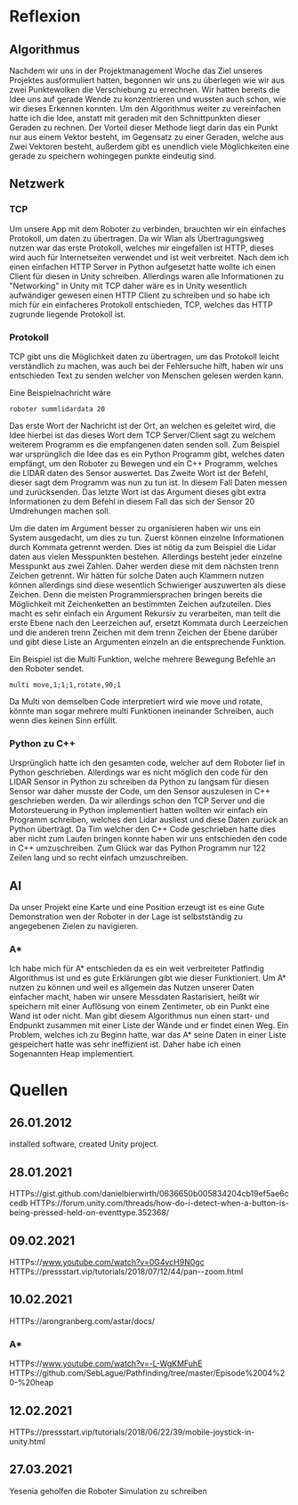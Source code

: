 # Reflexion

## Algorithmus
Nachdem wir uns in der Projektmanagement Woche das Ziel unseres Projektes ausformuliert hatten, begonnen wir uns zu überlegen wie wir aus zwei Punktewolken die Verschiebung zu errechnen.
Wir hatten bereits die Idee uns auf gerade Wende zu konzentrieren und wussten auch schon, wie wir dieses Erkennen konnten.
Um den Algorithmus weiter zu vereinfachen hatte ich die Idee, anstatt mit geraden mit den Schnittpunkten dieser Geraden zu rechnen. Der Vorteil dieser Methode liegt darin das ein Punkt nur aus einem Vektor besteht, im Gegensatz zu einer Geraden, welche aus Zwei Vektoren besteht, außerdem gibt es unendlich viele Möglichkeiten eine gerade zu speichern wohingegen punkte eindeutig sind.

## Netzwerk
### TCP
Um unsere App mit dem Roboter zu verbinden, brauchten wir ein einfaches Protokoll, um daten zu übertragen. Da wir Wlan als Übertragungsweg nutzen war das erste Protokoll, welches mir eingefallen ist HTTP, dieses wird auch für Internetseiten verwendet und ist weit verbreitet.
Nach dem ich einen einfachen HTTP Server in Python aufgesetzt hatte wollte ich einen Client für diesen in Unity schreiben. Allerdings waren alle Informationen zu "Networking" in Unity mit TCP daher wäre es in Unity wesentlich aufwändiger gewesen einen HTTP Client zu schreiben und so habe ich mich für ein einfacheres Protokoll entschieden, TCP, welches das HTTP zugrunde liegende Protokoll ist.

### Protokoll
TCP gibt uns die Möglichkeit daten zu übertragen, um das Protokoll leicht verständlich zu machen, was auch bei der Fehlersuche hilft, haben wir uns entschieden Text zu senden welcher von Menschen gelesen werden kann.

Eine Beispielnachricht wäre
```
roboter summlidardata 20
```
Das erste Wort der Nachricht ist der Ort, an welchen es geleitet wird, die Idee hierbei ist das dieses Wort dem TCP Server/Client sagt zu welchem weiterem Programm es die empfangenen daten senden soll.
Zum Beispiel war ursprünglich die Idee das es ein Python Programm gibt, welches daten empfängt, um den Roboter zu Bewegen und ein C++ Programm, welches die LIDAR daten des Sensor auswertet.
Das Zweite Wort ist der Befehl, dieser sagt dem Programm was nun zu tun ist. In diesem Fall Daten messen und zurücksenden.
Das letzte Wort ist das Argument dieses gibt extra Informationen zu dem Befehl in diesem Fall das sich der Sensor 20 Umdrehungen machen soll.

Um die daten im Argument besser zu organisieren haben wir uns ein System ausgedacht, um dies zu tun.
Zuerst können einzelne Informationen durch Kommata getrennt werden.
Dies ist nötig da zum Beispiel die Lidar daten aus vielen Messpunkten bestehen.
Allerdings besteht jeder einzelne Messpunkt aus zwei Zahlen. Daher werden diese mit dem nächsten trenn Zeichen getrennt.
Wir hätten für solche Daten auch Klammern nutzen können allerdings sind diese wesentlich Schwieriger auszuwerten als diese Zeichen.
Denn die meisten Programmiersprachen bringen bereits die Möglichkeit mit Zeichenketten an bestimmten Zeichen aufzuteilen.
Dies macht es sehr einfach ein Argument Rekursiv zu verarbeiten, man teilt die erste Ebene nach den Leerzeichen auf, ersetzt Kommata durch Leerzeichen und die anderen trenn Zeichen mit dem trenn Zeichen der Ebene darüber und gibt diese Liste an Argumenten einzeln an die entsprechende Funktion.

Ein Beispiel ist die Multi Funktion, welche mehrere Bewegung Befehle an den Roboter sendet.
```
multi move,1;1;1,rotate,90;1
```
Da Multi von demselben Code interpretiert wird wie move und rotate, könnte man sogar mehrere multi Funktionen ineinander Schreiben, auch wenn dies keinen Sinn erfüllt.
### Python zu C++
Ursprünglich hatte ich den gesamten code, welcher auf dem Roboter lief in Python geschrieben.
Allerdings war es nicht möglich den code für den LIDAR Sensor in Python zu schreiben da Python zu langsam für diesen Sensor war daher musste der Code, um den Sensor auszulesen in C++ geschrieben werden.
Da wir allerdings schon den TCP Server und die Motorsteuerung in Python implementiert hatten wollten wir einfach ein Programm schreiben, welches den Lidar ausliest und diese Daten zurück an Python überträgt.
Da Tim welcher den C++ Code geschrieben hatte dies aber nicht zum Laufen bringen konnte haben wir uns entschieden den code in C++ umzuschreiben. Zum Glück war das Python Programm nur 122 Zeilen lang und so recht einfach umzuschreiben.


## AI
Da unser Projekt eine Karte und eine Position erzeugt ist es eine Gute Demonstration wen der Roboter in der Lage ist selbstständig zu angegebenen Zielen zu navigieren.
### A*
Ich habe mich für A* entschieden da es ein weit verbreiteter Patfindig Algorithmus ist und es gute Erklärungen gibt wie dieser Funktioniert.
Um A* nutzen zu können und weil es allgemein das Nutzen unserer Daten einfacher macht, haben wir unsere Messdaten Rastarisiert, heißt wir speichern mit einer Auflösung von einem Zentimeter, ob ein Punkt eine Wand ist oder nicht.
Man gibt diesem Algorithmus nun einen start- und Endpunkt zusammen mit einer Liste der Wände und er findet einen Weg.
Ein Problem, welches ich zu Beginn hatte, war das A* seine Daten in einer Liste gespeichert hatte was sehr ineffizient ist.
Daher habe ich einen Sogenannten Heap implementiert.

# Quellen
## 26.01.2012
installed software, created Unity project.
## 28.01.2021
HTTPs://gist.github.com/danielbierwirth/0636650b005834204cb19ef5ae6ccedb
HTTPs://forum.unity.com/threads/how-do-i-detect-when-a-button-is-being-pressed-held-on-eventtype.352368/
## 09.02.2021
HTTPs://www.youtube.com/watch?v=0G4vcH9N0gc
HTTPs://pressstart.vip/tutorials/2018/07/12/44/pan--zoom.html
## 10.02.2021
HTTPs://arongranberg.com/astar/docs/

### A*
HTTPs://www.youtube.com/watch?v=-L-WgKMFuhE
HTTPs://github.com/SebLague/Pathfinding/tree/master/Episode%2004%20-%20heap
## 12.02.2021
HTTPs://pressstart.vip/tutorials/2018/06/22/39/mobile-joystick-in-unity.html
## 27.03.2021
Yesenia geholfen die Roboter Simulation zu schreiben
